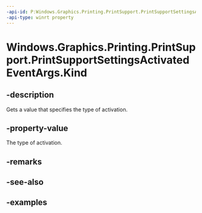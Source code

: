 ```yaml
---
-api-id: P:Windows.Graphics.Printing.PrintSupport.PrintSupportSettingsActivatedEventArgs.Kind
-api-type: winrt property
---
```


# Windows.Graphics.Printing.PrintSupport.PrintSupportSettingsActivatedEventArgs.Kind

<!--
public Windows.ApplicationModel.Activation.ActivationKind Kind { get; }
-->


## -description

Gets a value that specifies the type of activation.

## -property-value

The type of activation.

## -remarks

## -see-also

## -examples


